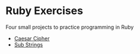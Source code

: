 <h1>Ruby Exercises</h1>
<p>Four small projects to practice programming in Ruby</p>
<ul>
  <li><a href="https://github.com/JakeDam/ruby-exercises/tree/main/caesar-cipher">Caesar Cipher</a></li>
  <li><a href="https://github.com/JakeDam/ruby-exercises/tree/main/substrings">Sub Strings</a></li>
</ul>
